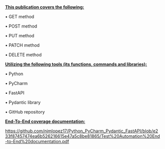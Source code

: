 **<ins>This publication covers the following:<ins>**

•	GET method 

•	POST method 

•	PUT method 

•	PATCH method

•	DELETE method

**<ins>Utilizing the following tools (its functions, commands and libraries):<ins>**

•	Python  

•	PyCharm

•	FastAPI

•	Pydantic library

•	GitHub repository

**<ins>End-To-End coverage documentation:<ins>**

https://github.com/njmlopez17/Python_PyCharm_Pydantic_FastAPI/blob/e233f87457474ea6b526216615e47a5c8be81865/Test%20Automation%20End-to-End%20documentation.pdf
